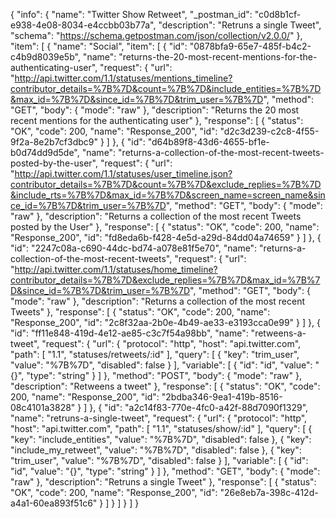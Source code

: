 {
  "info": {
    "name": "Twitter Show Retweet",
    "_postman_id": "c0d8b1cf-e938-4e08-8034-e4ccbb03b77a",
    "description": "Retruns a single Tweet",
    "schema": "https://schema.getpostman.com/json/collection/v2.0.0/"
  },
  "item": [
    {
      "name": "Social",
      "item": [
        {
          "id": "0878bfa9-65e7-485f-b4c2-c4b9d8039e5b",
          "name": "returns-the-20-most-recent-mentions-for-the-authenticating-user",
          "request": {
            "url": "http://api.twitter.com/1.1/statuses/mentions_timeline?contributor_details=%7B%7D&count=%7B%7D&include_entities=%7B%7D&max_id=%7B%7D&since_id=%7B%7D&trim_user=%7B%7D",
            "method": "GET",
            "body": {
              "mode": "raw"
            },
            "description": "Returns the 20 most recent mentions for the authenticating user"
          },
          "response": [
            {
              "status": "OK",
              "code": 200,
              "name": "Response_200",
              "id": "d2c3d239-c2c8-4f55-9f2a-8e2b7cf3dbc9"
            }
          ]
        },
        {
          "id": "d64b89f8-43d6-4655-bf1e-b0d74dd9d5de",
          "name": "returns-a-collection-of-the-most-recent-tweets-posted-by-the-user",
          "request": {
            "url": "http://api.twitter.com/1.1/statuses/user_timeline.json?contributor_details=%7B%7D&count=%7B%7D&exclude_replies=%7B%7D&include_rts=%7B%7D&max_id=%7B%7D&screen_name=screen_name&since_id=%7B%7D&trim_user=%7B%7D",
            "method": "GET",
            "body": {
              "mode": "raw"
            },
            "description": "Returns a collection of the most recent Tweets posted by the User"
          },
          "response": [
            {
              "status": "OK",
              "code": 200,
              "name": "Response_200",
              "id": "fd8eda6b-f428-4e5d-a29d-84dd04a74659"
            }
          ]
        },
        {
          "id": "2247c08a-c690-44dc-bd74-a078e81f5e70",
          "name": "returns-a-collection-of-the-most-recent-tweets",
          "request": {
            "url": "http://api.twitter.com/1.1/statuses/home_timeline?contributor_details=%7B%7D&exclude_replies=%7B%7D&max_id=%7B%7D&since_id=%7B%7D&trim_user=%7B%7D",
            "method": "GET",
            "body": {
              "mode": "raw"
            },
            "description": "Returns a collection of the most recent Tweets"
          },
          "response": [
            {
              "status": "OK",
              "code": 200,
              "name": "Response_200",
              "id": "2c8f32aa-2b0e-4b49-ae33-e3193cca0e99"
            }
          ]
        },
        {
          "id": "ff11e848-419d-4e12-ae85-c3c7f54a98bb",
          "name": "retweens-a-tweet",
          "request": {
            "url": {
              "protocol": "http",
              "host": "api.twitter.com",
              "path": [
                "1.1",
                "statuses/retweets/:id"
              ],
              "query": [
                {
                  "key": "trim_user",
                  "value": "%7B%7D",
                  "disabled": false
                }
              ],
              "variable": [
                {
                  "id": "id",
                  "value": "{}",
                  "type": "string"
                }
              ]
            },
            "method": "POST",
            "body": {
              "mode": "raw"
            },
            "description": "Retweens a tweet"
          },
          "response": [
            {
              "status": "OK",
              "code": 200,
              "name": "Response_200",
              "id": "2bdba346-9ea1-419b-8516-08c4101a3828"
            }
          ]
        },
        {
          "id": "a2c14f83-770e-4fc0-a42f-88d7090f1329",
          "name": "retruns-a-single-tweet",
          "request": {
            "url": {
              "protocol": "http",
              "host": "api.twitter.com",
              "path": [
                "1.1",
                "statuses/show/:id"
              ],
              "query": [
                {
                  "key": "include_entities",
                  "value": "%7B%7D",
                  "disabled": false
                },
                {
                  "key": "include_my_retweet",
                  "value": "%7B%7D",
                  "disabled": false
                },
                {
                  "key": "trim_user",
                  "value": "%7B%7D",
                  "disabled": false
                }
              ],
              "variable": [
                {
                  "id": "id",
                  "value": "{}",
                  "type": "string"
                }
              ]
            },
            "method": "GET",
            "body": {
              "mode": "raw"
            },
            "description": "Retruns a single Tweet"
          },
          "response": [
            {
              "status": "OK",
              "code": 200,
              "name": "Response_200",
              "id": "26e8eb7a-398c-412d-a4a1-60ea893f51c6"
            }
          ]
        }
      ]
    }
  ]
}